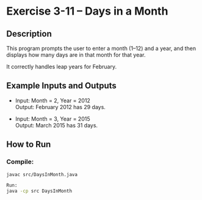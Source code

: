 # Exercise 3-11 – Days in a Month

## Description

This program prompts the user to enter a month (1–12) and a year, and then displays how many days are in that month for that year.

It correctly handles leap years for February.

## Example Inputs and Outputs

- Input: Month = 2, Year = 2012  
  Output: February 2012 has 29 days.

- Input: Month = 3, Year = 2015  
  Output: March 2015 has 31 days.

## How to Run

### Compile:
```bash
javac src/DaysInMonth.java

Run:
java -cp src DaysInMonth
